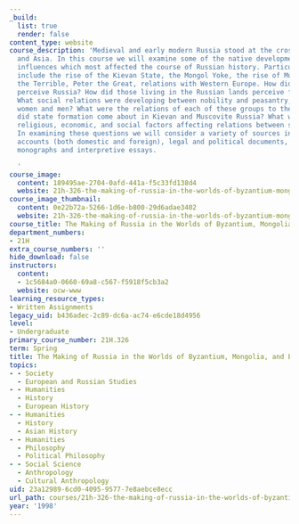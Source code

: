 ```yaml
---
_build:
  list: true
  render: false
content_type: website
course_description: 'Medieval and early modern Russia stood at the crossroads of Europe
  and Asia. In this course we will examine some of the native developments and foreign
  influences which most affected the course of Russian history. Particular topics
  include the rise of the Kievan State, the Mongol Yoke, the rise of Muscovy, Ivan
  the Terrible, Peter the Great, relations with Western Europe. How did foreigners
  perceive Russia? How did those living in the Russian lands perceive foreigners?
  What social relations were developing between nobility and peasantry, town and country,
  women and men? What were the relations of each of these groups to the state? How
  did state formation come about in Kievan and Muscovite Russia? What were the political,
  religious, economic, and social factors affecting relations between state and society?
  In examining these questions we will consider a variety of sources including contemporary
  accounts (both domestic and foreign), legal and political documents, historical
  monographs and interpretive essays.

  '
course_image:
  content: 189495ae-2704-0afd-441a-f5c33fd138d4
  website: 21h-326-the-making-of-russia-in-the-worlds-of-byzantium-mongolia-and-europe-spring-1998
course_image_thumbnail:
  content: 0e22b72a-5266-1d6e-b800-29d6adae3402
  website: 21h-326-the-making-of-russia-in-the-worlds-of-byzantium-mongolia-and-europe-spring-1998
course_title: The Making of Russia in the Worlds of Byzantium, Mongolia, and Europe
department_numbers:
- 21H
extra_course_numbers: ''
hide_download: false
instructors:
  content:
  - 1c5684a0-0660-69a8-c567-f5918f5cb3a2
  website: ocw-www
learning_resource_types:
- Written Assignments
legacy_uid: b436adec-2c89-dc6a-ac74-e6cde18d4956
level:
- Undergraduate
primary_course_number: 21H.326
term: Spring
title: The Making of Russia in the Worlds of Byzantium, Mongolia, and Europe
topics:
- - Society
  - European and Russian Studies
- - Humanities
  - History
  - European History
- - Humanities
  - History
  - Asian History
- - Humanities
  - Philosophy
  - Political Philosophy
- - Social Science
  - Anthropology
  - Cultural Anthropology
uid: 23a12989-6cd0-4095-9577-7e8aebce8ecc
url_path: courses/21h-326-the-making-of-russia-in-the-worlds-of-byzantium-mongolia-and-europe-spring-1998
year: '1998'
---
```

